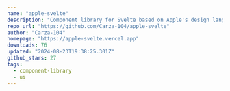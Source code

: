 ```yaml
---
name: "apple-svelte"
description: "Component library for Svelte based on Apple's design language."
repo_url: "https://github.com/Carza-104/apple-svelte"
author: "Carza-104"
homepage: "https://apple-svelte.vercel.app"
downloads: 76
updated: "2024-08-23T19:38:25.301Z"
github_stars: 27
tags: 
  - component-library
  - ui
---
```


